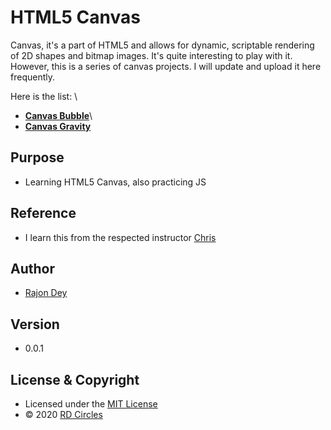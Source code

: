 
# HTML5 Canvas
Canvas, it's a part of HTML5 and allows for dynamic, scriptable rendering of 2D shapes and bitmap images. It's quite interesting to play with it. However, this is a series of canvas projects. I will update and upload it here frequently. 

Here is the list: \
* **[Canvas Bubble](https://rajondey.github.io/canvas/canvas-bubble)**\
* **[Canvas Gravity](https://rajondey.github.io/canvas/canvas-gravity/)**

## Purpose
* Learning HTML5 Canvas, also practicing JS

## Reference 
* I learn this from the respected instructor [Chris](https://chriscourses.com/)

## Author
* [Rajon Dey](https://www.rdcircles.com/)

## Version 
* 0.0.1

## License & Copyright
* Licensed under the [MIT License](LICENSE)
* © 2020 [RD Circles](https://www.rdcircles.com/) 
